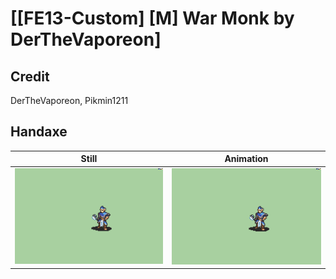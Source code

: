 # [\[FE13-Custom\] \[M\] War Monk by DerTheVaporeon]

## Credit

DerTheVaporeon, Pikmin1211

## Handaxe

| Still | Animation |
| :---: | :-------: |
| ![Handaxe still](./Handaxe_000.png) | ![Handaxe animation](./Handaxe.gif) |
